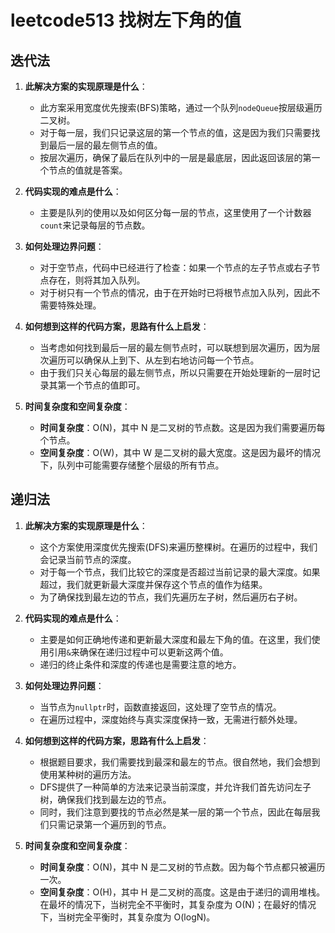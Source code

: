 # leetcode513 找树左下角的值

## 迭代法
1. **此解决方案的实现原理是什么**：
   - 此方案采用宽度优先搜索(BFS)策略，通过一个队列`nodeQueue`按层级遍历二叉树。
   - 对于每一层，我们只记录这层的第一个节点的值，这是因为我们只需要找到最后一层的最左侧节点的值。
   - 按层次遍历，确保了最后在队列中的一层是最底层，因此返回该层的第一个节点的值就是答案。

2. **代码实现的难点是什么**：
   - 主要是队列的使用以及如何区分每一层的节点，这里使用了一个计数器`count`来记录每层的节点数。

3. **如何处理边界问题**：
   - 对于空节点，代码中已经进行了检查：如果一个节点的左子节点或右子节点存在，则将其加入队列。
   - 对于树只有一个节点的情况，由于在开始时已将根节点加入队列，因此不需要特殊处理。

4. **如何想到这样的代码方案，思路有什么上启发**：
   - 当考虑如何找到最后一层的最左侧节点时，可以联想到层次遍历，因为层次遍历可以确保从上到下、从左到右地访问每一个节点。
   - 由于我们只关心每层的最左侧节点，所以只需要在开始处理新的一层时记录其第一个节点的值即可。

5. **时间复杂度和空间复杂度**：
   - **时间复杂度**：O(N)，其中 N 是二叉树的节点数。这是因为我们需要遍历每个节点。
   - **空间复杂度**：O(W)，其中 W 是二叉树的最大宽度。这是因为最坏的情况下，队列中可能需要存储整个层级的所有节点。

## 递归法

1. **此解决方案的实现原理是什么**：
   - 这个方案使用深度优先搜索(DFS)来遍历整棵树。在遍历的过程中，我们会记录当前节点的深度。
   - 对于每一个节点，我们比较它的深度是否超过当前记录的最大深度。如果超过，我们就更新最大深度并保存这个节点的值作为结果。
   - 为了确保找到最左边的节点，我们先遍历左子树，然后遍历右子树。

2. **代码实现的难点是什么**：
   - 主要是如何正确地传递和更新最大深度和最左下角的值。在这里，我们使用引用`&`来确保在递归过程中可以更新这两个值。
   - 递归的终止条件和深度的传递也是需要注意的地方。

3. **如何处理边界问题**：
   - 当节点为`nullptr`时，函数直接返回，这处理了空节点的情况。
   - 在遍历过程中，深度始终与真实深度保持一致，无需进行额外处理。

4. **如何想到这样的代码方案，思路有什么上启发**：
   - 根据题目要求，我们需要找到最深和最左的节点。很自然地，我们会想到使用某种树的遍历方法。
   - DFS提供了一种简单的方法来记录当前深度，并允许我们首先访问左子树，确保我们找到最左边的节点。
   - 同时，我们注意到要找的节点必然是某一层的第一个节点，因此在每层我们只需记录第一个遍历到的节点。

5. **时间复杂度和空间复杂度**：
   - **时间复杂度**：O(N)，其中 N 是二叉树的节点数。因为每个节点都只被遍历一次。
   - **空间复杂度**：O(H)，其中 H 是二叉树的高度。这是由于递归的调用堆栈。在最坏的情况下，当树完全不平衡时，其复杂度为 O(N)；在最好的情况下，当树完全平衡时，其复杂度为 O(logN)。

